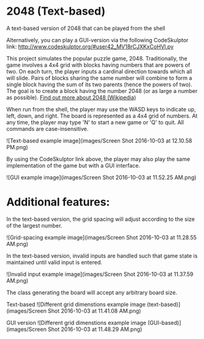 # 2048 (Text-based)
A text-based version of 2048 that can be played from the shell

Alternatively, you can play a GUI-version via the following CodeSkulptor link:
http://www.codeskulptor.org/#user42_MV18rCJXKxCoHVl.py


This project simulates the popular puzzle game, 2048. Traditionally, the game involves a 4x4 grid with blocks having numbers that are powers of two. On each turn, the player inputs a cardinal direction towards which all will slide. Pairs of blocks sharing the same number will combine to form a single block having the sum of its two parents (hence the powers of two). The goal is to create a block having the number 2048 (or as large a number as possible). <a href="https://en.wikipedia.org/wiki/2048_(video_game)">Find out more about 2048 (Wikipedia)</a>

When run from the shell, the player may use the WASD keys to indicate up, left, down, and right. The board is represented as a 4x4 grid of numbers. At any time, the player may type 'N' to start a new game or 'Q' to quit. All commands are case-insensitive.

![Text-based example image](images/Screen Shot 2016-10-03 at 12.10.58 PM.png)

By using the CodeSkulptor link above, the player may also play the same implementation of the game but with a GUI interface.

![GUI example image](images/Screen Shot 2016-10-03 at 11.52.25 AM.png)

# Additional features:

In the text-based version, the grid spacing will adjust according to the size of the largest number.

![Grid-spacing example image](images/Screen Shot 2016-10-03 at 11.28.55 AM.png)

In the text-based version, invalid inputs are handled such that game state is maintained until valid input is entered.

![Invalid input example image](images/Screen Shot 2016-10-03 at 11.37.59 AM.png)

The class generating the board will accept any arbitrary board size.

Text-based
![Different grid dimenstions example image (text-based)](images/Screen Shot 2016-10-03 at 11.41.08 AM.png)

GUI version
![Different grid dimenstions example image (GUI-based)](images/Screen Shot 2016-10-03 at 11.48.29 AM.png)

